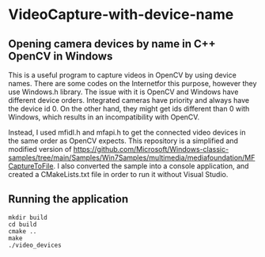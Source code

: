 # VideoCapture-with-device-name

## Opening camera devices by name in C++ OpenCV in Windows
This is a useful program to capture videos in OpenCV by using device names. There are some codes on the Internetfor this purpose, however they use Windows.h library. The issue with it is OpenCV and Windows have different device orders. Integrated cameras have priority and always have the device id 0. On the other hand, they might get ids different than 0 with Windows, which results in an incompatibility with OpenCV.

Instead, I used mfidl.h and mfapi.h to get the connected video devices in the same order as OpenCV expects. This repository is a simplified and modified version of https://github.com/Microsoft/Windows-classic-samples/tree/main/Samples/Win7Samples/multimedia/mediafoundation/MFCaptureToFile. I also converted the sample into a console application, and created a CMakeLists.txt file in order to run it without Visual Studio.

## Running the application
~~~
mkdir build
cd build
cmake ..
make
./video_devices
~~~
